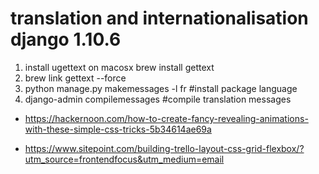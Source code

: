 # translation and internationalisation django 1.10.6
1. install ugettext on macosx brew install gettext
2. brew link gettext --force
3. python manage.py makemessages -l fr #install package language
4. django-admin compilemessages #compile translation messages

* https://hackernoon.com/how-to-create-fancy-revealing-animations-with-these-simple-css-tricks-5b34614ae69a

* https://www.sitepoint.com/building-trello-layout-css-grid-flexbox/?utm_source=frontendfocus&utm_medium=email
